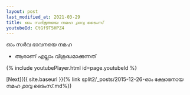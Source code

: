 ```yaml
---
layout: post
last_modified_at: 2021-03-29
title: ഓം സദ്‌ഭൂതയെ നമഹ ൧൦൮ ടൈംസ്
youtubeId: CtGf9T5HPZ4
---
```

 
 
 ഓം സർവ ഭാവനയെ നമഹ 
 
 -  ആരാണ് എല്ലാം വിശുദ്ധമാക്കുന്നത് 
 
  
 
  
 
 
 
 
 
 


{% include youtubePlayer.html id=page.youtubeId %}
 
[Next]({{ site.baseurl }}{% link  split2/_posts/2015-12-26-ഓം ക്ഷോഭനായ നമഹ ൧൦൮ ടൈംസ്.md%})
 
